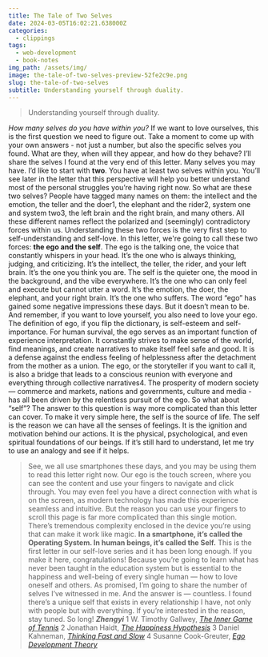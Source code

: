 ```yaml
---
title: The Tale of Two Selves
date: 2024-03-05T16:02:21.638000Z
categories:
  - clippings
tags:
  - web-development
  - book-notes
img_path: /assets/img/
image: the-tale-of-two-selves-preview-52fe2c9e.png
slug: the-tale-of-two-selves
subtitle: Understanding yourself through duality.
---
```


> Understanding yourself through duality.

_How many selves do you have within you?_
If we want to love ourselves, this is the first question we need to figure out. 
Take a moment to come up with your own answers - not just a number, but also the specific selves you found. What are they, when will they appear, and how do they behave? I’ll share the selves I found at the very end of this letter. 
Many selves you may have. I’d like to start with **two**. 
You have at least two selves within you. You’ll see later in the letter that this perspective will help you better understand most of the personal struggles you’re having right now. 
So what are these two selves?
People have tagged many names on them: the intellect and the emotion, the teller and the doer1, the elephant and the rider2, system one and system two3, the left brain and the right brain, and many others.
All these different names reflect the polarized and (seemingly) contradictory forces within us. Understanding these two forces is the very first step to self-understanding and self-love.
In this letter, we're going to call these two forces: **the ego and the self**.
The ego is the talking one, the voice that constantly whispers in your head. It’s the one who is always thinking, judging, and criticizing. It’s the intellect, the teller, the rider, and your left brain. It’s the one you think you are.
The self is the quieter one, the mood in the background, and the vibe everywhere. It’s the one who can only feel and execute but cannot utter a word. It’s the emotion, the doer, the elephant, and your right brain. It’s the one who suffers.
The word “ego” has gained some negative impressions these days. But it doesn’t mean to be. And remember, if you want to love yourself, you also need to love your ego.
The definition of ego, if you flip the dictionary, is self-esteem and self-importance. For human survival, the ego serves as an important function of experience interpretation. It constantly strives to make sense of the world, find meanings, and create narratives to make itself feel safe and good. It is a defense against the endless feeling of helplessness after the detachment from the mother as a union. The ego, or the storyteller if you want to call it, is also a bridge that leads to a conscious reunion with everyone and everything through collective narratives4. The prosperity of modern society — commerce and markets, nations and governments, culture and media - has all been driven by the relentless pursuit of the ego.
So what about “self”?
The answer to this question is way more complicated than this letter can cover. To make it very simple here, the self is the source of life. The self is the reason we can have all the senses of feelings. It is the ignition and motivation behind our actions. It is the physical, psychological, and even spiritual foundations of our beings. 
If it’s still hard to understand, let me try to use an analogy and see if it helps. 
> See, we all use smartphones these days, and you may be using them to read this letter right now. Our ego is the touch screen, where you can see the content and use your fingers to navigate and click through. You may even feel you have a direct connection with what is on the screen, as modern technology has made this experience seamless and intuitive. But the reason you can use your fingers to scroll this page is far more complicated than this single motion. There’s tremendous complexity enclosed in the device you’re using that can make it work like magic. **In a smartphone, it’s called the Operating System. In human beings, it’s called the Self.**
This is the first letter in our self-love series and it has been long enough. If you make it here, congratulations! Because you’re going to learn what has never been taught in the education system but is essential to the happiness and well-being of every single human — how to love oneself and others. 
As promised, I’m going to share the number of selves I’ve witnessed in me. And the answer is — countless. I found there’s a unique self that exists in every relationship I have, not only with people but with everything. If you’re interested in the reason, stay tuned.
So long!
_**Zhengyi**_
1
W. Timothy Gallwey, _[The Inner Game of Tennis](https://www.amazon.com/The-Inner-Game-of-Tennis-audiobook/dp/B0012FK22S/)_
2
Jonathan Haidt, _[The Happiness Hypothesis](https://www.amazon.com/Happiness-Hypothesis-Finding-Modern-Ancient/dp/0465028020)_
3
Daniel Kahneman, _[Thinking Fast and Slow](https://www.amazon.com/Thinking-Fast-and-Slow-audiobook/dp/B005Z9GAJG)_
4
Susanne Cook-Greuter, _[Ego Development Theory](https://www.researchgate.net/publication/356357233_Ego_Development_A_Full-Spectrum_Theory_Of_Vertical_Growth_And_Meaning_Making)_
